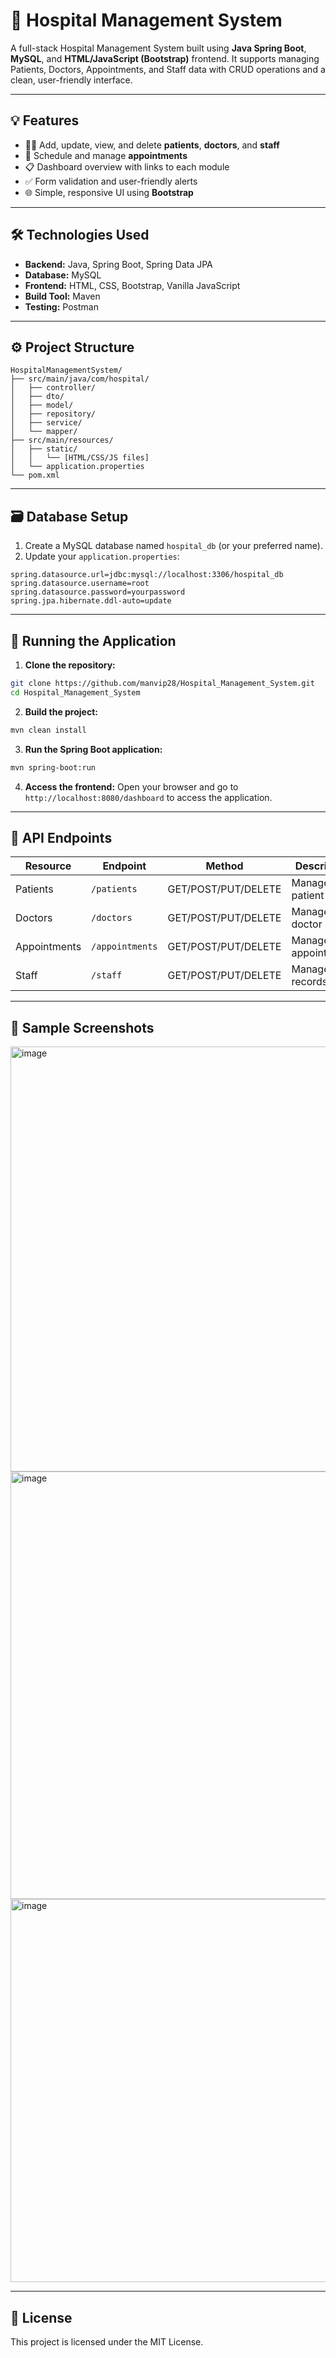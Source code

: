 # 🏥 Hospital Management System

A full-stack Hospital Management System built using **Java Spring Boot**, **MySQL**, and **HTML/JavaScript (Bootstrap)** frontend. It supports managing Patients, Doctors, Appointments, and Staff data with CRUD operations and a clean, user-friendly interface.

---

## 💡 Features

- 🧑‍⚕️ Add, update, view, and delete **patients**, **doctors**, and **staff**
- 📅 Schedule and manage **appointments**
- 📋 Dashboard overview with links to each module
- ✅ Form validation and user-friendly alerts
- 🌐 Simple, responsive UI using **Bootstrap**

---

## 🛠️ Technologies Used

- **Backend:** Java, Spring Boot, Spring Data JPA
- **Database:** MySQL
- **Frontend:** HTML, CSS, Bootstrap, Vanilla JavaScript
- **Build Tool:** Maven
- **Testing:** Postman

---

## ⚙️ Project Structure

```
HospitalManagementSystem/
├── src/main/java/com/hospital/
│   ├── controller/
│   ├── dto/
│   ├── model/
│   ├── repository/
│   ├── service/
│   └── mapper/
├── src/main/resources/
│   ├── static/
│   │   └── [HTML/CSS/JS files]
│   └── application.properties
└── pom.xml
```

---

## 🗃️ Database Setup

1. Create a MySQL database named `hospital_db` (or your preferred name).
2. Update your `application.properties`:

```properties
spring.datasource.url=jdbc:mysql://localhost:3306/hospital_db
spring.datasource.username=root
spring.datasource.password=yourpassword
spring.jpa.hibernate.ddl-auto=update
```

---

## 🚀 Running the Application

1. **Clone the repository:**

```bash
git clone https://github.com/manvip28/Hospital_Management_System.git
cd Hospital_Management_System
```

2. **Build the project:**

```bash
mvn clean install
```

3. **Run the Spring Boot application:**

```bash
mvn spring-boot:run
```

4. **Access the frontend:**
   Open your browser and go to `http://localhost:8080/dashboard` to access the application.

---

## 🔗 API Endpoints

| Resource | Endpoint | Method | Description |
|----------|----------|---------|-------------|
| Patients | `/patients` | GET/POST/PUT/DELETE | Manage patient data |
| Doctors | `/doctors` | GET/POST/PUT/DELETE | Manage doctor data |
| Appointments | `/appointments` | GET/POST/PUT/DELETE | Manage appointments |
| Staff | `/staff` | GET/POST/PUT/DELETE | Manage staff records |

---

## 🧪 Sample Screenshots

<img width="1079" height="680" alt="image" src="https://github.com/user-attachments/assets/5c391d6a-c97e-4586-82cd-0e545aa7a47b" />
<img width="1079" height="684" alt="image" src="https://github.com/user-attachments/assets/8fd13af0-5dae-40a5-8db3-8e3c9cf9e3cb" />
<img width="1079" height="613" alt="image" src="https://github.com/user-attachments/assets/fb52c745-ca42-4ceb-ae1a-f493822271b8" />

---

## 📄 License

This project is licensed under the MIT License.
